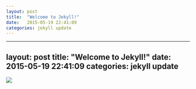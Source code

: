 ```yaml
---
layout: post
title:  "Welcome to Jekyll!"
date:   2015-05-19 22:41:09
categories: jekyll update
---
```

---
layout: post
title:  "Welcome to Jekyll!"
date:   2015-05-19 22:41:09
categories: jekyll update
---
<html>
<body>
<img src="https://dl-web.dropbox.com/get/%EC%A4%91%EA%B8%89%EC%9E%90%EC%9A%A9%EB%9D%BC%EC%BC%93.jpg?_subject_uid=411756219&w=AACRQ1OwrRkwAz7oX7kohzMRymMHGbgYmwVHrDEifnILxQ" />
</body>
</html>
